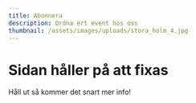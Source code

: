 ```yaml
---
title: Abonnera
description: Ordna ert event hos oss
thumbnail: /assets/images/uploads/stora_holm_4.jpg
---
```

# Sidan håller på att fixas

Håll ut så kommer det snart mer info!